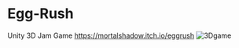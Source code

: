 # Egg-Rush
Unity 3D Jam Game
https://mortalshadow.itch.io/eggrush
![3Dgame](https://github.com/BerkBBaran/Egg-Rush/assets/77628484/cfc7a35c-3341-4418-8e9a-1b269994a706)
